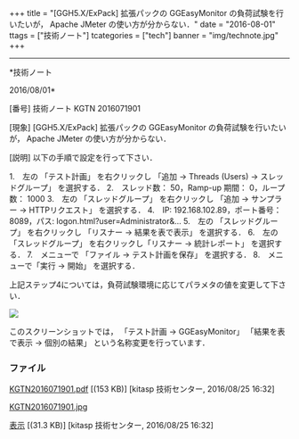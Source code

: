 ﻿+++
title = "[GGH5.X/ExPack] 拡張パックの GGEasyMonitor の負荷試験を行いたいが， Apache JMeter の使い方が分からない．"
date = "2016-08-01"
ttags = ["技術ノート"]
tcategories = ["tech"]
banner = "img/technote.jpg"
+++

-----------------------------------------------------------------------------------------------------------------------------

*技術ノート

2016/08/01*


[番号]
技術ノート KGTN 2016071901

[現象]
[GGH5.X/ExPack] 拡張パックの GGEasyMonitor の負荷試験を行いたいが，
Apache JMeter の使い方が分からない．

[説明]
以下の手順で設定を行って下さい．

1.　左の 「テスト計画」 を右クリックし 「追加 → Threads (Users) →
スレッドグループ」 を選択する．
2.　スレッド数： 50，Ramp-up 期間： 0，ループ数： 1000
3.　左の 「スレッドグループ」 を右クリックし 「追加 → サンプラー →
HTTPリクエスト」 を選択する．
4.　IP: 192.168.102.89，ポート番号： 8089，パス:
logon.html?user=Administrator&...
5.　左の 「スレッドグループ」 を右クリックし 「リスナー →
結果を表で表示」 を選択する．
6.　左の 「スレッドグループ」 を右クリックし「リスナー → 統計レポート」
を選択する．
7.　メニューで 「ファイル → テスト計画を保存」 を選択する．
8.　メニューで「実行 → 開始」 を選択する．

上記ステップ4については，負荷試験環境に応じてパラメタの値を変更して下さい．

![](http://techreport.kitasp.net/attachments/download/2924/KGTN2016071901.jpg)

このスクリーンショットでは， 「テスト計画 → GGEasyMonitor」
「結果を表で表示 → 個別の結果」 という名称変更を行っています．


### ファイル

 
 


[KGTN2016071901.pdf](http://techreport.kitasp.net/attachments/download/2923/KGTN2016071901.pdf)
 [(153 KB)] [kitasp 技術センター, 2016/08/25
16:32]

[KGTN2016071901.jpg](http://techreport.kitasp.net/attachments/download/2924/KGTN2016071901.jpg)

[表示](http://techreport.kitasp.net/attachments/2924/KGTN2016071901.jpg "表示")
 [(31.3 KB)] [kitasp 技術センター, 2016/08/25
16:32]


 


 

